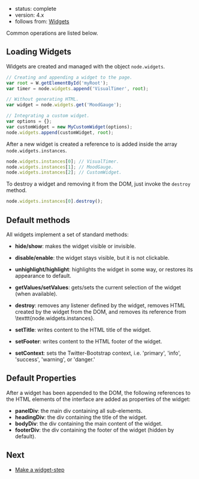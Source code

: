 - status: complete
- version: 4.x
- follows from: [Widgets](Widgets-v4)

Common operations are listed below.

## Loading Widgets

Widgets are created and managed with the object `node.widgets`.

```js
// Creating and appending a widget to the page.
var root = W.getElementById('myRoot');
var timer = node.widgets.append('VisualTimer', root);

// Without generating HTML.
var widget = node.widgets.get('MoodGauge');

// Integrating a custom widget.
var options = {};
var customWidget = new MyCustomWidget(options);
node.widgets.append(customWidget, root);
```

After a new widget is created a reference to is added inside the array
`node.widgets.instances`.

```js
node.widgets.instances[0]; // VisualTimer.
node.widgets.instances[1]; // MoodGauge.
node.widgets.instances[2]; // CustomWidget.
```

To destroy a widget and removing it from the DOM, just invoke the
`destroy` method.

```js
node.widgets.instances[0].destroy();
```

## Default methods

All widgets implement a set of standard methods:

- **hide/show**: makes the widget visible or invisible.
- **disable/enable**: the widget stays visible, but it is not
  clickable.
- **unhighlight/highlight**: highlights the widget in some way, or
  restores its appearance to default.

- **getValues/setValues**: gets/sets the current selection of the
  widget (when available).
- **destroy**: removes any listener defined by the widget, removes
  HTML created by the widget from the DOM, and removes its reference
  from \texttt{node.widgets.instances}.
- **setTitle**: writes content to the HTML title of the widget.
- **setFooter**: writes content to the HTML footer of the widget.
- **setContext**: sets the Twitter-Bootstrap context, i.e. 'primary',
  'info', 'success', 'warning', or 'danger.'

## Default Properties

After a widget has been appended to the DOM, the following references
to the HTML elements of the interface are added as properties of the
widget:

- **panelDiv**: the main div containing all sub-elements.
- **headingDiv**: the div containing the title of the widget.
- **bodyDiv**: the div containing the main content of the widget.
- **footerDiv**: the div containing the footer of the widget (hidden
  by default).

## Next

- [Make a widget-step](Widget-Steps-v4)
